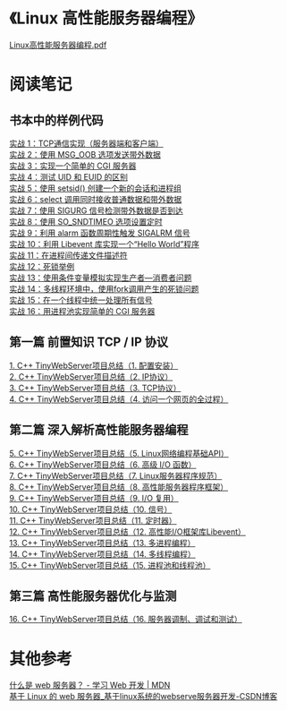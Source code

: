 # 《Linux 高性能服务器编程》
[Linux高性能服务器编程.pdf](https://www.yuque.com/attachments/yuque/0/2024/pdf/40997209/1724151873130-23d63211-4809-40ed-abb9-03a6b8441507.pdf?_lake_card=%7B%22src%22%3A%22https%3A%2F%2Fwww.yuque.com%2Fattachments%2Fyuque%2F0%2F2024%2Fpdf%2F40997209%2F1724151873130-23d63211-4809-40ed-abb9-03a6b8441507.pdf%22%2C%22name%22%3A%22Linux%E9%AB%98%E6%80%A7%E8%83%BD%E6%9C%8D%E5%8A%A1%E5%99%A8%E7%BC%96%E7%A8%8B.pdf%22%2C%22size%22%3A34037912%2C%22ext%22%3A%22pdf%22%2C%22source%22%3A%22%22%2C%22status%22%3A%22done%22%2C%22download%22%3Atrue%2C%22taskId%22%3A%22ub10bcc41-fb43-47a3-b806-ba5054bc449%22%2C%22taskType%22%3A%22upload%22%2C%22type%22%3A%22application%2Fpdf%22%2C%22__spacing%22%3A%22both%22%2C%22mode%22%3A%22title%22%2C%22id%22%3A%22uef4188be%22%2C%22margin%22%3A%7B%22top%22%3Atrue%2C%22bottom%22%3Atrue%7D%2C%22card%22%3A%22file%22%7D)

# 阅读笔记
## 书本中的样例代码
[实战 1：TCP通信实现（服务器端和客户端）](https://www.yuque.com/u39624144/zvaea9/xsil4chqwb5qqc0h#p2OYs)<br />
[实战 2：使用 MSG_OOB 选项发送带外数据](https://www.yuque.com/u39624144/zvaea9/xsil4chqwb5qqc0h#rvyoz)<br />
[实战 3：实现一个简单的 CGI 服务器](https://www.yuque.com/u39624144/zvaea9/coklc3naf35zmiqs#uhNNJ)<br />
[实战 4：测试 UID 和 EUID 的区别](https://www.yuque.com/u39624144/zvaea9/uykylirmss5wl757#euBnM)<br />
[实战 5：使用 setsid() 创建一个新的会话和进程组](https://www.yuque.com/u39624144/zvaea9/uykylirmss5wl757#a1Hsx)<br />
[实战 6：select 调用同时接收普通数据和带外数据](https://www.yuque.com/u39624144/zvaea9/ypvqw1ip7m8g06iw#Higr8)<br />
[实战 7：使用 SIGURG 信号检测带外数据是否到达](https://www.yuque.com/u39624144/zvaea9/lmeph1l89eka5260#iDHr9)<br />
[实战 8：使用 SO_SNDTIMEO 选项设置定时](https://www.yuque.com/u39624144/zvaea9/yp17h7vn7pyqeg8u#yGpN7)<br />
[实战 9：利用 alarm 函数周期性触发 SIGALRM 信号](https://www.yuque.com/u39624144/zvaea9/yp17h7vn7pyqeg8u#mQQlT)<br />
[实战 10：利用 Libevent 库实现一个“Hello World”程序](https://www.yuque.com/u39624144/zvaea9/bn1zz8726fc80b0g#mo5Ik)<br />
[实战 11：在进程间传递文件描述符](https://www.yuque.com/u39624144/zvaea9/uqu0tqep71gn5x5n#t0560)<br />
[实战 12：死锁举例](https://www.yuque.com/u39624144/zvaea9/gc463q2ptu28gzpc#zI94q)<br />
[实战 13：使用条件变量模拟实现生产者—消费者问题](https://www.yuque.com/u39624144/zvaea9/gc463q2ptu28gzpc#h3K6i)<br />
[实战 14：多线程环境中，使用fork调用产生的死锁问题](https://www.yuque.com/u39624144/zvaea9/gc463q2ptu28gzpc#AR15e)<br />
[实战 15：在一个线程中统一处理所有信号](https://www.yuque.com/u39624144/zvaea9/gc463q2ptu28gzpc#HA174)<br />
[实战 16：用进程池实现简单的 CGI 服务器](https://www.yuque.com/u39624144/zvaea9/qulr4t6shwwh9kmo#eKrIS)

## 第一篇 前置知识 TCP / IP 协议
[1. C++ TinyWebServer项目总结（1. 配置安装）](https://www.yuque.com/u39624144/zvaea9/cbr8n7reuf3rgw58?view=doc_embed)<br />
[2. C++ TinyWebServer项目总结（2. IP协议）](https://www.yuque.com/u39624144/zvaea9/ufa1lv48std8gahd?view=doc_embed)<br />
[3. C++ TinyWebServer项目总结（3. TCP协议）](https://www.yuque.com/u39624144/zvaea9/xbfffzg2tl63cqda?view=doc_embed)<br />
[4. C++ TinyWebServer项目总结（4. 访问一个网页的全过程）](https://www.yuque.com/u39624144/zvaea9/kk0kn0i6bcd2iqq0?view=doc_embed)

## 第二篇 深入解析高性能服务器编程
[5. C++ TinyWebServer项目总结（5. Linux网络编程基础API）](https://www.yuque.com/u39624144/zvaea9/xsil4chqwb5qqc0h?view=doc_embed)<br />
[6. C++ TinyWebServer项目总结（6. 高级 I/O 函数）](https://www.yuque.com/u39624144/zvaea9/coklc3naf35zmiqs?view=doc_embed)<br />
[7. C++ TinyWebServer项目总结（7. Linux服务器程序规范）](https://www.yuque.com/u39624144/zvaea9/uykylirmss5wl757?view=doc_embed)<br />
[8. C++ TinyWebServer项目总结（8. 高性能服务器程序框架）](https://www.yuque.com/u39624144/zvaea9/ocl1e8vzzdes4zgn?view=doc_embed)<br />
[9. C++ TinyWebServer项目总结（9. I/O 复用）](https://www.yuque.com/u39624144/zvaea9/ypvqw1ip7m8g06iw?view=doc_embed)<br />
[10. C++ TinyWebServer项目总结（10. 信号）](https://www.yuque.com/u39624144/zvaea9/lmeph1l89eka5260?view=doc_embed)<br />
[11. C++ TinyWebServer项目总结（11. 定时器）](https://www.yuque.com/u39624144/zvaea9/yp17h7vn7pyqeg8u?view=doc_embed)<br />
[12. C++ TinyWebServer项目总结（12. 高性能I/O框架库Libevent）](https://www.yuque.com/u39624144/zvaea9/bn1zz8726fc80b0g?view=doc_embed)<br />
[13. C++ TinyWebServer项目总结（13. 多进程编程）](https://www.yuque.com/u39624144/zvaea9/uqu0tqep71gn5x5n?view=doc_embed)<br />
[14. C++ TinyWebServer项目总结（14. 多线程编程）](https://www.yuque.com/u39624144/zvaea9/gc463q2ptu28gzpc?view=doc_embed)<br />
[15. C++ TinyWebServer项目总结（15. 进程池和线程池）](https://www.yuque.com/u39624144/zvaea9/qulr4t6shwwh9kmo)

## 第三篇 高性能服务器优化与监测
[16. C++ TinyWebServer项目总结（16. 服务器调制、调试和测试）](https://www.yuque.com/u39624144/zvaea9/xozozt5a6b668adg)

# 其他参考
[什么是 web 服务器？ - 学习 Web 开发 | MDN](https://developer.mozilla.org/zh-CN/docs/Learn/Common_questions/Web_mechanics/What_is_a_web_server)<br />[基于 Linux 的 web 服务器_基于linux系统的webserve服务器开发-CSDN博客](https://blog.csdn.net/qq_42370809/article/details/126753879)
